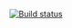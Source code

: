 [![Build status](https://ci.appveyor.com/api/projects/status/yfioaqg8bsa6th3x?svg=true)](https://ci.appveyor.com/project/Daria-chizh/cloud-dashboard)
